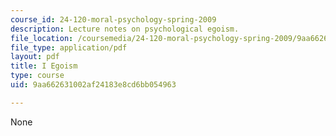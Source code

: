 ```yaml
---
course_id: 24-120-moral-psychology-spring-2009
description: Lecture notes on psychological egoism.
file_location: /coursemedia/24-120-moral-psychology-spring-2009/9aa662631002af24183e8cd6bb054963_MIT24_120s09_lec01.pdf
file_type: application/pdf
layout: pdf
title: I Egoism
type: course
uid: 9aa662631002af24183e8cd6bb054963

---
```

None